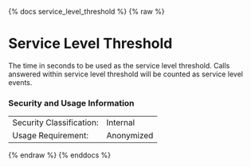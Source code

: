 {% docs service_level_threshold %}
{% raw %}

<a name="service_level_threshold"></a>
# Service Level Threshold
The time in seconds to be used as the service level threshold. Calls answered within service level
threshold will be counted as service level events. 

### Security and Usage Information
|                          |            |
|--------------------------|------------|
| Security Classification: | Internal   |
| Usage Requirement:       | Anonymized |

{% endraw %}
{% enddocs %}
